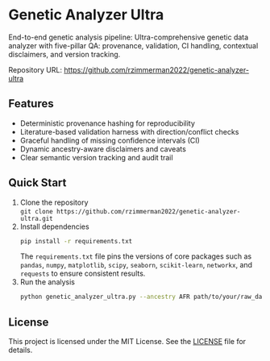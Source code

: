 # Genetic Analyzer Ultra

End-to-end genetic analysis pipeline: Ultra-comprehensive genetic data analyzer with five-pillar QA: provenance, validation, CI handling, contextual disclaimers, and version tracking.

Repository URL: https://github.com/rzimmerman2022/genetic-analyzer-ultra

## Features

- Deterministic provenance hashing for reproducibility  
- Literature-based validation harness with direction/conflict checks  
- Graceful handling of missing confidence intervals (CI)  
- Dynamic ancestry-aware disclaimers and caveats  
- Clear semantic version tracking and audit trail  

## Quick Start

1. Clone the repository  
   `git clone https://github.com/rzimmerman2022/genetic-analyzer-ultra.git`  
2. Install dependencies
   ```bash
   pip install -r requirements.txt
   ```
   The `requirements.txt` file pins the versions of core packages such as
   `pandas`, `numpy`, `matplotlib`, `scipy`, `seaborn`, `scikit-learn`,
   `networkx`, and `requests` to ensure consistent results.
3. Run the analysis  
   ```bash
   python genetic_analyzer_ultra.py --ancestry AFR path/to/your/raw_data.txt
   ```  

## License

This project is licensed under the MIT License. See the
[LICENSE](LICENSE) file for details.
